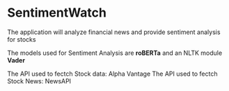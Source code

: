 # SentimentWatch
The application will analyze financial news and provide sentiment analysis for stocks

The models used for Sentiment Analysis are **roBERTa** and an NLTK module **Vader**

The API used to fectch Stock data: Alpha Vantage
The API used to fectch Stock News: NewsAPI
